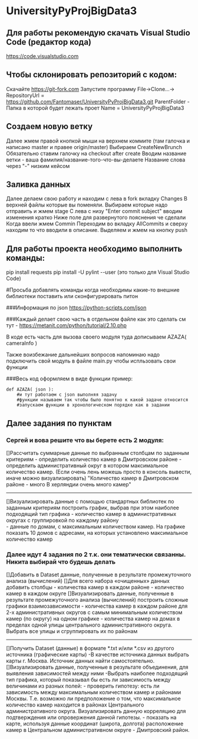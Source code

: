# UniversityPyProjBigData3

## Для работы рекомендую скачать Visual Studio Code (редактор кода)
https://code.visualstudio.com

## Чтобы склонировать репозиторий с кодом:
Скачайте https://git-fork.com
Запустите программу
File->Clone...->
RepositoryUrl = https://github.com/Fantomaser/UniversityPyProjBigData3.git
ParentFolder - Папка в которой будет лежать проет
Name = UniversityPyProjBigData3

## Создаем новую ветку
Далее жмем правой кнопкой мыши на верхнем коммите (там галочка и написано master и правее origin/master)
Выбираем CreateNewBrunch
Обязательно ставим галочку на checkout after create
Вводим название ветки  - ваша фамилия/название-того-что-вы-делаете
Название слова через "-" низким кейсом

## Заливка данных
Далее делаем свою работу и находим с лева в fork вкладку Changes
В верхней файлы которые вы поменяли. Выбираем которые надо отправить и жмем stage
С лева с низу "Enter commit subject" вводим изменения кратко
Ниже поле для развернутого пояснения че сделали
Когда ввели жмем Commin
Переходим во вкладку AllCommits и сверху находим то что вводили в описание. Выделяем и жмем на кнопку push


## Для работы проекта необходимо выполнить команды:
pip install requests
pip install -U pylint --user (это только для Visual Studio Code)

#Просьба добавлять команды когда необходимы какие-то внешние библиотеки поставить или сконфигурировать питон

###Информация по json
https://python-scripts.com/json

###Каждый делает свою часть в отдельном файле 
как это сделать см тут - https://metanit.com/python/tutorial/2.10.php

В коде есть часть для вызова своего модуля
туда дописываем AZAZA( cameraInfo )

Также воизбежание дальнейших вопросов напоминаю 
надо подключить свой модуль в файле main.py чтобы испльзовать свои функции

###Весь код оформляем в виде функции пример:

```
def AZAZA( json ):
    #и тут работаем с json выполняя задачу
    #функции называем так чтобы было понятно к какой задаче относится
    #запускаем функции в хронологическом порядке как в задании
```


## Далее задания по пунктам

### Сергей и вова решите что вы берете есть 2 модуля:

[]Рассчитать суммарные данные по выбранным столбцам по заданным критериям
    - определить количество камер в Дмитровском районе 
    - определить административный округ в котором максимальное количество камер.
    (Если очень лень можешь просто в консоль вывести, иначе можно визуализировать)
    "Количество камер в Дмитровском районе - много
    В херляндии очень много камер"
____
[]Визуализировать данные с помощью стандартных библиотек по заданным критериям
    построить график, выбрав при этом наиболее подходящий тип графика 
    - количество камер в административных округах с группировкой по каждому району  
    - данные по домам, с максимальным количеством камер. На графике показать 10 домов с адресами, на которых установлено максимальное количество камер

### Далее идут 4 задания по 2 т.к. они тематически связанны. Никита выбирай что будешь делать

[]Добавить в Dataset данные, полученные в результате промежуточного анализа (вычислений)
[]Для всего набора «очищенных» данных добавить столбцы 
    - количества камер в каждом районе 
    - количество камер в каждом округе
[]Визуализировать данные, полученные в результате промежуточного анализа (вычислений) построить сложные графики взаимозависимости 
    - количества камер в каждом районе для 2-х административных округов с самым минимальным количеством камер (по округу) на одном графике 
    - количества камер на домах в пределах одной улицы центрального административного округа. Выбрать все улицы и сгруппировать их по районам
____

[]Получить Dataset (данные) в формате *.txt и/или *.csv из другого источника (графические карты) 
    -В качестве источника данных выбрать карты г. Москва. Источник данных найти самостоятельно. 
[]Визуализировать данные, полученные в результате объединения, для выявления зависимостей между ними 
    -Выбрать наиболее подходящий тип графика, который показывал бы есть ли зависимость между величинами из разных полей: 
    - проверить гипотезу: есть ли зависимость между максимальным количеством камер и районами Москвы. Т.е. возможно ли предположение о том, что максимальное количество камер находится в районах Центрального административного округа. Визуализировать данную корреляцию для подтверждения или опровержения данной гипотезы. 
    - показать на карте, используя данные координат (широта, долгота) расположение камер в Центральном административном округе - Дмитровский район. 

